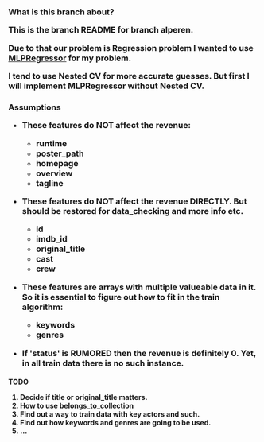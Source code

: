 <h3> What is this branch about?

This is the branch README for branch alperen.

Due to that our problem is Regression problem I wanted to use [MLPRegressor](https://scikit-learn.org/stable/modules/generated/sklearn.neural_network.MLPRegressor.html#sklearn.neural_network.MLPRegressor) for my problem.

I tend to use Nested CV for more accurate guesses. But first I will implement MLPRegressor without Nested CV.

<h3> Assumptions

* These features do NOT affect the revenue:
    * runtime
    * poster_path
    * homepage
    * overview
    * tagline
* These features do NOT affect the revenue DIRECTLY. But should be restored for data_checking and more info etc.
    * id
    * imdb_id
    * original_title
    * cast
    * crew
* These features are arrays with multiple valueable data in it. So it is essential to figure out how to fit in the train algorithm:
    * keywords
    * genres

* If 'status' is RUMORED then the revenue is definitely 0. Yet, in all train data there is no such instance.   

<h4> TODO

1. Decide if title or original_title matters.
1. How to use belongs_to_collection
1. Find out a way to train data with key actors and such.
1. Find out how keywords and genres are going to be used.
1. ...